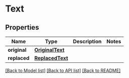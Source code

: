 # Text


## Properties
Name | Type | Description | Notes
------------ | ------------- | ------------- | -------------
**original** | [**OriginalText**](OriginalText.md) |  | 
**replaced** | [**ReplacedText**](ReplacedText.md) |  | 


[[Back to Model list]](../../README.md#models) [[Back to API list]](../../README.md#available-methods) [[Back to README]](../../README.md)


